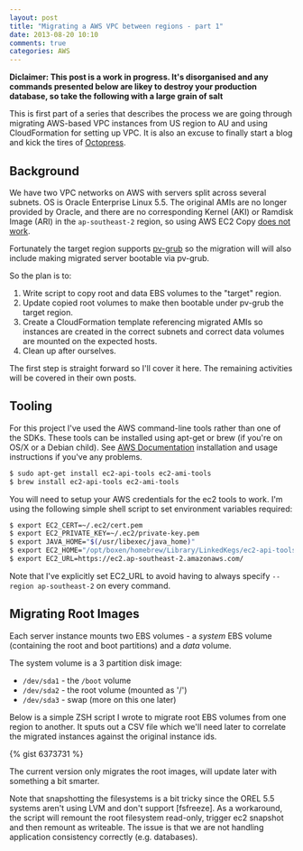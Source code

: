 ```yaml
---
layout: post
title: "Migrating a AWS VPC between regions - part 1"
date: 2013-08-20 10:10
comments: true
categories: AWS
---
```


**Diclaimer: This post is a work in progress. It's disorganised and any
commands presented below are likey to destroy your production database,
so take the following with a large grain of salt**

This is first part of a series that describes the process we are going
through migrating AWS-based VPC instances from US region to AU and using
CloudFormation for setting up VPC. It is also an excuse to finally start
a blog and kick the tires of [Octopress].
 
[Octopress]: http://octopress.org/

## Background

We have two VPC networks on AWS with servers split across several
subnets. OS is Oracle Enterprise Linux 5.5. The original AMIs are no
longer provided by Oracle, and there are no corresponding Kernel (AKI)
or Ramdisk Image (ARI) in the `ap-southeast-2` region, so using AWS EC2
Copy [does not work][copy-amis].
   
Fortunately the target region supports [pv-grub] so the migration will
will also include making migrated server bootable via pv-grub.

So the plan is to:

1. Write script to copy root and data EBS volumes to the "target"
   region.
1. Update copied root volumes to make then bootable under pv-grub
   the target region.
1. Create a CloudFormation template referencing migrated AMIs so
   instances are created in the correct subnets and correct data volumes
   are mounted on the expected hosts.
1. Clean up after ourselves.

The first step is straight forward so I'll cover it here. The remaining
activities will be covered in their own posts.

## Tooling

For this project I've used the AWS command-line tools rather than one of
the SDKs. These tools can be installed using apt-get or brew (if you're
on OS/X or a Debian child).  See [AWS Documentation] installation and
usage instructions if you've any problems.

[AWS Documentation]: http://docs.aws.amazon.com/AWSEC2/latest/CommandLineReference/Welcome.html

```bash
$ sudo apt-get install ec2-api-tools ec2-ami-tools
$ brew install ec2-api-tools ec2-ami-tools
```

You will need to setup your AWS credentials for the ec2 tools to work.
I'm using the following simple shell script to set environment variables
required:

```bash env.sh
$ export EC2_CERT=~/.ec2/cert.pem
$ export EC2_PRIVATE_KEY=~/.ec2/private-key.pem
$ export JAVA_HOME="$(/usr/libexec/java_home)"
$ export EC2_HOME="/opt/boxen/homebrew/Library/LinkedKegs/ec2-api-tools/jars"
$ export EC2_URL=https://ec2.ap-southeast-2.amazonaws.com/
```

Note that I've explicitly set EC2_URL to avoid having to always specify
`--region ap-southeast-2` on every command.

## Migrating Root Images

Each server instance mounts two EBS volumes - a *system* EBS volume
(containing the root and boot partitions) and a *data* volume. 

The system volume is a 3 partition disk image:

* `/dev/sda1` - the `/boot` volume
* `/dev/sda2` - the root volume (mounted as '/')
* `/dev/sda3` - swap (more on this one later)

Below is a simple ZSH script I wrote to migrate root EBS
volumes from one region to another. It sputs out a CSV file 
which we'll need later to correlate the migrated instances against the
original instance ids.

{% gist 6373731 %} 

The current version only migrates the root images, will update later
with something a bit smarter.

Note that snapshotting the filesystems is a bit tricky since the OREL 5.5
systems aren't using LVM and don't support [fsfreeze].
As a workaround, the script will remount the root filesystem read-only,
trigger ec2 snapshot and then remount as writeable. The issue is that we
are not handling application consistency correctly (e.g. databases).

[pv-grub]: http://wiki.xen.org/wiki/PvGrub
[copy-amis]: http://docs.aws.amazon.com/AWSEC2/latest/UserGuide/CopyingAMIs.html


